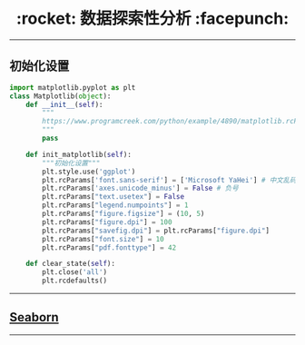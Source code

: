<h1 align = "center">:rocket: 数据探索性分析 :facepunch:</h1>

---
## 初始化设置
```python
import matplotlib.pyplot as plt
class Matplotlib(object):
    def __init__(self):
        """
        https://www.programcreek.com/python/example/4890/matplotlib.rcParams
        """
        pass

    def init_matplotlib(self):
        """初始化设置"""
        plt.style.use('ggplot')
        plt.rcParams['font.sans-serif'] = ['Microsoft YaHei'] # 中文乱码的处理
        plt.rcParams['axes.unicode_minus'] = False # 负号
        plt.rcParams["text.usetex"] = False
        plt.rcParams["legend.numpoints"] = 1
        plt.rcParams["figure.figsize"] = (10, 5)
        plt.rcParams["figure.dpi"] = 100
        plt.rcParams["savefig.dpi"] = plt.rcParams["figure.dpi"]
        plt.rcParams["font.size"] = 10
        plt.rcParams["pdf.fonttype"] = 42

    def clear_state(self):
        plt.close('all')
        plt.rcdefaults()
```
---
## [Seaborn][2]







---
[2]: https://github.com/Jie-Yuan/2_DataMining/tree/master/1_DataExploration/3_Seaborn
